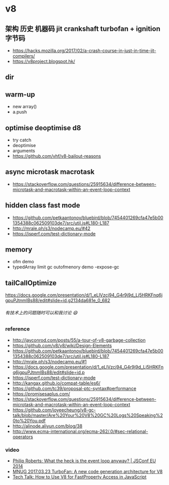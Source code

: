 # v8

## 架构 历史 机器码 jit crankshaft turbofan + ignition 字节码
  * https://hacks.mozilla.org/2017/02/a-crash-course-in-just-in-time-jit-compilers/
  * https://v8project.blogspot.hk/

## dir

## warm-up
  * new array()
  * a.push

## optimise deoptimise d8
  * try catch
  * deoptimise
  * arguments
  * https://github.com/vhf/v8-bailout-reasons

## async microtask macrotask
  * https://stackoverflow.com/questions/25915634/difference-between-microtask-and-macrotask-within-an-event-loop-context



## hidden class fast mode
  * https://github.com/petkaantonov/bluebird/blob/7454401269cfa47e5b001354388c062509103de7/src/util.js#L180-L187
  * http://mrale.ph/s3/nodecamp.eu/#42
  * https://jsperf.com/test-dictionary-mode

## memory
  * ofm demo
  * typedArray limit  gc outofmenory demo -expose-gc

## tailCallOptimize


https://docs.google.com/presentation/d/1_eLlVzcj94_G4r9j9d_Lj5HRKFnq6jgpuPJtnmIBs88/edit#slide=id.g2134da681e_0_682

###### 有技术上的问题随时可以和我讨论 😄
### reference
* http://jayconrod.com/posts/55/a-tour-of-v8-garbage-collection
* https://github.com/v8/v8/wiki/Design-Elements
* https://github.com/petkaantonov/bluebird/blob/7454401269cfa47e5b001354388c062509103de7/src/util.js#L180-L187
* http://mrale.ph/s3/nodecamp.eu/#1
* https://docs.google.com/presentation/d/1_eLlVzcj94_G4r9j9d_Lj5HRKFnq6jgpuPJtnmIBs88/edit#slide=id.p
* https://jsperf.com/test-dictionary-mode
* http://kangax.github.io/compat-table/es6/
* https://github.com/tc39/proposal-ptc-syntax#performance
* https://promisesaplus.com/
* https://stackoverflow.com/questions/25915634/difference-between-microtask-and-macrotask-within-an-event-loop-context
* https://github.com/joyeecheung/v8-gc-talk/blob/master/Are%20Your%20V8%20GC%20Logs%20Speaking%20to%20You.pdf
* http://alinode.aliyun.com/blog/38
* http://www.ecma-international.org/ecma-262/.0/#sec-relational-operators
### video
* [Philip Roberts: What the heck is the event loop anyway? | JSConf EU 2014](https://www.youtu1be.com/watch?v=8aGhZQkoFbQ&t=1303s)
* [MNUG 2017.03.23 TurboFan: A new code generation architecture for V8](https://www.yout1ube.com/watch?v=M1FBosB5tjM&t=2375s)
* [Tech Talk: How to Use V8 for FastProperty Access in JavaScript](https://www.yout1ube.com/watch?v=z-RXUzkFOSI&t=403s)
